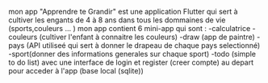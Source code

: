 mon app "Apprendre te Grandir"
est une application Flutter qui sert à cultiver les engants de 4 à 8 ans dans tous les dommaines de vie (sports,couleurs ... )
mon app contient 6 mini-app qui sont :
-calculatrice 
-couleurs (cultiver l'enfant à connaitre les couleurs)
-draw (app de paintre)
-pays (API utiliseé qui sert à donner le drapeau de chaque pays selectionné)
-sport(donner des informations generales sur chaque sport)
-todo (simple to do list)
avec une interface de login et register (creer compte) au depart pour acceder à l'app (base local (sqlite))
